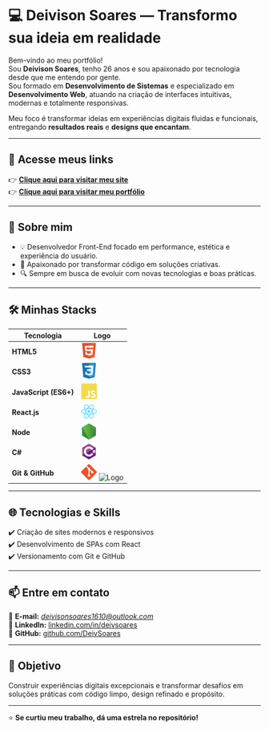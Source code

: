 # 💻 Deivison Soares — Transformo sua ideia em realidade  

Bem-vindo ao meu portfólio!  
Sou **Deivison Soares**, tenho 26 anos e sou apaixonado por tecnologia desde que me entendo por gente.  
Sou formado em **Desenvolvimento de Sistemas** e especializado em **Desenvolvimento Web**, atuando na criação de interfaces intuitivas, modernas e totalmente responsivas.  

Meu foco é transformar ideias em experiências digitais fluidas e funcionais, entregando **resultados reais** e **designs que encantam**.  

---

## 🚀 Acesse meus links  
👉 **[Clique aqui para visitar meu site](https://deivsoares.github.io/dvsweb/)**  
👉 **[Clique aqui para visitar meu portfólio](https://deivsoares.github.io/Portfolio/)**  

---

## 🧠 Sobre mim  
- 💡 Desenvolvedor Front-End focado em performance, estética e experiência do usuário.  
- 🧩 Apaixonado por transformar código em soluções criativas.  
- 🔍 Sempre em busca de evoluir com novas tecnologias e boas práticas.  

---

## 🛠️ Minhas Stacks  

| Tecnologia | Logo |
|-------------|------|
| **HTML5** | <img src="https://raw.githubusercontent.com/devicons/devicon/master/icons/html5/html5-original.svg" alt="Logo" width="32"/>|
| **CSS3** | <img src="https://raw.githubusercontent.com/devicons/devicon/master/icons/css3/css3-original.svg" width="32"/>|
| **JavaScript (ES6+)** | <img src="https://raw.githubusercontent.com/devicons/devicon/master/icons/javascript/javascript-plain.svg" alt="Logo" width="32"/>|
| **React.js** | <img src="https://raw.githubusercontent.com/devicons/devicon/master/icons/react/react-original.svg" alt="Logo" width="32"/>|
| **Node** | <img src="https://raw.githubusercontent.com/devicons/devicon/master/icons/nodejs/nodejs-original.svg" alt="Logo" width="32"/>|
| **C#** | <img src="https://raw.githubusercontent.com/devicons/devicon/master/icons/csharp/csharp-original.svg" alt="Logo" width="32"/>|
| **Git & GitHub** | <img src="https://raw.githubusercontent.com/devicons/devicon/master/icons/git/git-original.svg" alt="Logo" width="32"/> <img src="https://github.githubassets.com/favicons/favicon-dark.svg" alt="Logo" width="32"/>|

---

## 🌐 Tecnologias e Skills  
✔️ Criação de sites modernos e responsivos  
✔️ Desenvolvimento de SPAs com React  
✔️ Versionamento com Git e GitHub  


---

## 📫 Entre em contato  

📩 **E-mail:** *deivisonsoares1610@outlook.com*  
🔗 **LinkedIn:** [linkedin.com/in/deivsoares](https://www.linkedin.com/in/deivsoares-dev/)  
🐙 **GitHub:** [github.com/DeivSoares](https://github.com/DeivSoares)  

---

## 🎯 Objetivo  
Construir experiências digitais excepcionais e transformar desafios em soluções práticas com código limpo, design refinado e propósito.  

---

⭐ **Se curtiu meu trabalho, dá uma estrela no repositório!**  
